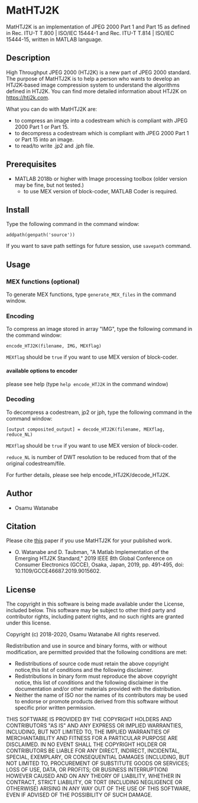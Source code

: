 MatHTJ2K
=====

MatHTJ2K is an implementation of JPEG 2000 Part 1 and Part 15 as defined in Rec. ITU-T T.800 | ISO/IEC 15444-1 and Rec. ITU-T T.814 | ISO/IEC 15444-15, written in MATLAB language.

## Description 

High Throughput JPEG 2000 (HTJ2K) is a new part of JPEG 2000 standard. The purpose of MatHTJ2K is to help a person who wants to develop an HTJ2K-based image compression system to understand the algorithms defined in HTJ2K. You can find more detailed information about HTJ2K on https://htj2k.com.

What you can do with MatHTJ2K are:

- to compress an image into a codestream which is compliant with JPEG 2000 Part 1 or Part 15.
- to decompress a codestream which is compliant with JPEG 2000 Part 1 or Part 15 into an image.
- to read/to write .jp2 and .jph file.

## Prerequisites

- MATLAB 2018b or higher with Image processing toolbox (older version may be fine, but not tested.)
  - to use MEX version of block-coder, MATLAB Coder is required.

## Install

Type the following command in the command window:

`addpath(genpath('source'))`

If you want to save path settings for future session, use `savepath` command.

## Usage

### MEX functions (optional)

To generate MEX functions, type `generate_MEX_files` in the command window.

### Encoding

To compress an image stored in array "IMG", type the following command in the command window:

`encode_HTJ2K(filename, IMG, MEXflag)`

`MEXflag` should be `true` if you want to use MEX version of  block-coder.

#### available options to encoder

 please see help (type `help encode_HTJ2K` in the command window)

### Decoding

To decompress a codestream, jp2 or jph, type the following command in the command window:

`[output composited_output] = decode_HTJ2K(filename, MEXflag, reduce_NL)`

`MEXflag` should be `true` if you want to use MEX version of  block-coder.

`reduce_NL` is number of DWT resolution to be reduced from that of the original codestream/file. 

For further details, please see help encode_HTJ2K/decode_HTJ2K.

## Author

- Osamu Watanabe

## Citation

Please cite [this](https://doi.org/10.1109/GCCE46687.2019.9015602) paper if you use MatHTJ2K for your published work.

- O. Watanabe and D. Taubman, "A Matlab Implementation of the Emerging HTJ2K Standard," 2019 IEEE 8th Global Conference on Consumer Electronics (GCCE), Osaka, Japan, 2019, pp. 491-495, doi: 10.1109/GCCE46687.2019.9015602.

## License

The copyright in this software is being made available under the License, included below. This software may be subject to other third party and contributor rights, including patent rights, and no such rights are granted under this license.

Copyright (c) 2018-2020, Osamu Watanabe
All rights reserved.

Redistribution and use in source and binary forms, with or without modification, are permitted provided that the following conditions are met:

- Redistributions of source code must retain the above copyright notice,this list of conditions and the following disclaimer.
- Redistributions in binary form must reproduce the above copyright notice, this list of conditions and the following disclaimer in the documentation and/or other materials provided with the distribution.
- Neither the name of ISO nor the names of its contributors may be used to endorse or promote products derived from this software without specific prior written permission.

THIS SOFTWARE IS PROVIDED BY THE COPYRIGHT HOLDERS AND CONTRIBUTORS "AS IS" AND ANY EXPRESS OR IMPLIED WARRANTIES, INCLUDING, BUT NOT LIMITED TO, THE IMPLIED WARRANTIES OF MERCHANTABILITY AND FITNESS FOR A PARTICULAR PURPOSE ARE DISCLAIMED. IN NO EVENT SHALL THE COPYRIGHT HOLDER OR CONTRIBUTORS BE LIABLE FOR ANY DIRECT, INDIRECT, INCIDENTAL, SPECIAL, EXEMPLARY, OR CONSEQUENTIAL DAMAGES (INCLUDING, BUT NOT LIMITED TO, PROCUREMENT OF SUBSTITUTE GOODS OR SERVICES; LOSS OF USE, DATA, OR PROFITS; OR BUSINESS INTERRUPTION) HOWEVER CAUSED AND ON ANY THEORY OF LIABILITY, WHETHER IN CONTRACT, STRICT LIABILITY, OR TORT (INCLUDING NEGLIGENCE OR OTHERWISE) ARISING IN ANY WAY OUT OF THE USE OF THIS SOFTWARE, EVEN IF ADVISED OF THE POSSIBILITY OF SUCH DAMAGE.